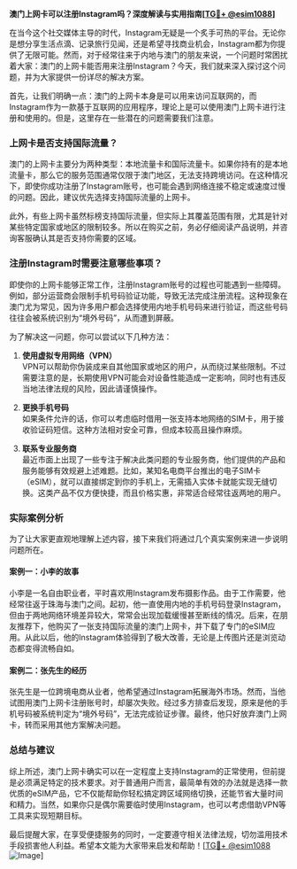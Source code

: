 **澳门上网卡可以注册Instagram吗？深度解读与实用指南[[TG💪+ @esim1088](https://t.me/s/esim1088)]**

在当今这个社交媒体主导的时代，Instagram无疑是一个炙手可热的平台。无论你是想分享生活点滴、记录旅行见闻，还是希望寻找商业机会，Instagram都为你提供了无限可能。然而，对于经常往来于内地与澳门的朋友来说，一个问题时常困扰着大家：澳门的上网卡能否用来注册Instagram？今天，我们就来深入探讨这个问题，并为大家提供一份详尽的解决方案。

首先，让我们明确一点：澳门的上网卡本身是可以用来访问互联网的，而Instagram作为一款基于互联网的应用程序，理论上是可以使用澳门上网卡进行注册和使用的。但是，这里存在一些潜在的问题需要我们注意。

### 上网卡是否支持国际流量？

澳门的上网卡主要分为两种类型：本地流量卡和国际流量卡。如果你持有的是本地流量卡，那么它的服务范围通常仅限于澳门地区，无法支持跨境访问。在这种情况下，即使你成功注册了Instagram账号，也可能会遇到网络连接不稳定或速度过慢的问题。因此，建议优先选择支持国际流量的上网卡。

此外，有些上网卡虽然标榜支持国际流量，但实际上其覆盖范围有限，尤其是针对某些特定国家或地区的限制较多。所以在购买之前，务必仔细阅读产品说明，并咨询客服确认其是否支持你需要的区域。

### 注册Instagram时需要注意哪些事项？

即使你的上网卡能够正常工作，注册Instagram账号的过程也可能遇到一些障碍。例如，部分运营商会限制手机号码验证功能，导致无法完成注册流程。这种现象在澳门尤为常见，因为许多用户都会选择使用内地手机号码来进行验证，而这些号码往往会被系统识别为“境外号码”，从而遭到屏蔽。

为了解决这一问题，你可以尝试以下几种方法：

1. **使用虚拟专用网络（VPN）**  
   VPN可以帮助你伪装成来自其他国家或地区的用户，从而绕过某些限制。不过需要注意的是，长期使用VPN可能会对设备性能造成一定影响，同时也有违反当地法律法规的风险，因此请谨慎操作。

2. **更换手机号码**  
   如果条件允许的话，你可以考虑临时借用一张支持本地网络的SIM卡，用于接收验证码短信。这种方法相对安全可靠，但成本较高且操作麻烦。

3. **联系专业服务商**  
   最近市面上出现了一些专注于解决此类问题的专业服务商，他们提供的产品和服务能够有效规避上述难题。比如，某知名电商平台推出的电子SIM卡（eSIM），就可以直接绑定到你的手机上，无需插入实体卡就能实现无缝切换。这类产品不仅方便快捷，而且价格实惠，非常适合经常往返两地的用户。

### 实际案例分析

为了让大家更直观地理解上述内容，接下来我们将通过几个真实案例来进一步说明问题所在。

#### 案例一：小李的故事
小李是一名自由职业者，平时喜欢用Instagram发布摄影作品。由于工作需要，他经常往返于珠海与澳门之间。起初，他一直使用内地的手机号码登录Instagram，但由于两地网络环境差异较大，常常会出现加载缓慢甚至断线的情况。后来，在朋友推荐下，他购买了一张支持国际流量的澳门上网卡，并下载了专门的eSIM应用。从此以后，他的Instagram体验得到了极大改善，无论是上传图片还是浏览动态都变得流畅自如。

#### 案例二：张先生的经历
张先生是一位跨境电商从业者，他希望通过Instagram拓展海外市场。然而，当他试图用澳门上网卡注册账号时，却屡次失败。经过多方排查后发现，原来是他的手机号码被系统判定为“境外号码”，无法完成验证步骤。最终，他只好放弃澳门上网卡，转而采用其他方案解决问题。

### 总结与建议

综上所述，澳门上网卡确实可以在一定程度上支持Instagram的正常使用，但前提是必须满足特定的技术要求。对于普通用户而言，最简单有效的办法就是选择一款优质的eSIM产品，它不仅能帮助你轻松搞定跨区域网络切换，还能节省大量时间和精力。当然，如果你只是偶尔需要临时使用Instagram，也可以考虑借助VPN等工具来实现短期目标。

最后提醒大家，在享受便捷服务的同时，一定要遵守相关法律法规，切勿滥用技术手段损害他人利益。希望本文能为大家带来启发和帮助！[[TG💪+ @esim1088](https://t.me/s/esim1088) ![Image](https://i.postimg.cc/4NQfJmqS/Snipaste-2025-05-13-00-14-12.png)]